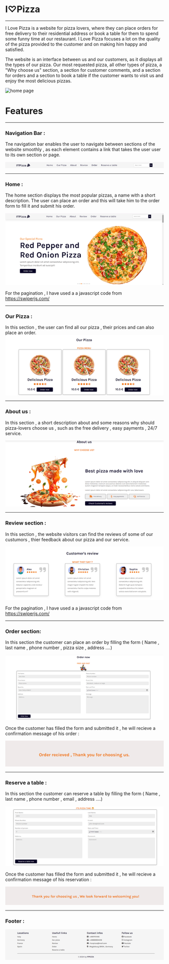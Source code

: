 # I♡Pizza
***
I Love Pizza is a website for pizza lovers, where they can place orders for free delivery to their residential address or book a table for them to spend some funny time at our restaurant. I Love Pizza focuses a lot on the quality of the pizza provided to the customer and on making him happy and satisfied.

The website is an interface between us and our customers, as it displays all the types of our pizza. Our most requested pizza, all other types of pizza, a "Why choose us" section, a section for customer comments, and a section for orders and a section to book a table if the customer wants to visit us and enjoy the most delicious pizzas.

![home page]()

# Features
***
### Navigation Bar :
Tne navigation bar enables the user to navigate between sections of the website smoothly , as each element contains a link that takes the user user to its own section or page.

![Navigation Bar](assets/media/navigation-bar.png)

---------------

### Home :
The home section displays the most popular pizzas, a name with a short description.
The user can place an order and this will take him to the order form to fill it and submit his order.

![home page](assets/media/home.png)

For the pagination , I have used a a javascript code from https://swiperjs.com/

---------------

### Our Pizza :
In this section , the user can find all our pizza , their prices and can also place an order.
![Our Pizza section](assets/media/our-pizza.png)

----------------

### About us :
In this section , a short description about and some reasons why should pizza-lovers choose us , such as the free delivery , easy payments , 24/7 service.

![About us section](assets/media/about-us.png)

----------------

### Review section :
In this section , the website visitors can find the reviews of some of our custumors , thier feedback about our pizza and our service.

![Review section](assets/media/review.png)

For the pagination , I have used a a javascript code from https://swiperjs.com/

-----------------
### Order section: 
In this section the customer can place an order by filling the form ( Name , last name , phone number , pizza size , address ....)

![Oreder section](assets/media/order-form.png)

Once the customer has filled the form and submitted it , he will recieve a confirmation message of his order :

![Oreder recieved](assets/media/conf-order.png)

-----------------
### Reserve a table :
In this section the customer can reserve a table by filling the form ( Name , last name , phone number , email , address ....)

![Oreder recieved](assets/media/reservation-form.png)

Once the customer has filled the form and submitted it , he will recieve a confirmation message of his reservation :

![Oreder recieved](assets/media/conf-reservation.png)

-----------------
### Footer :

![Oreder recieved](assets/media/footer.png)
